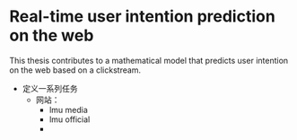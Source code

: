 # Real-time user intention prediction on the web

This thesis contributes to a mathematical model that predicts
user intention on the web based on a clickstream.


- 定义一系列任务
  + 网站：
    + lmu media
    + lmu official
    + 